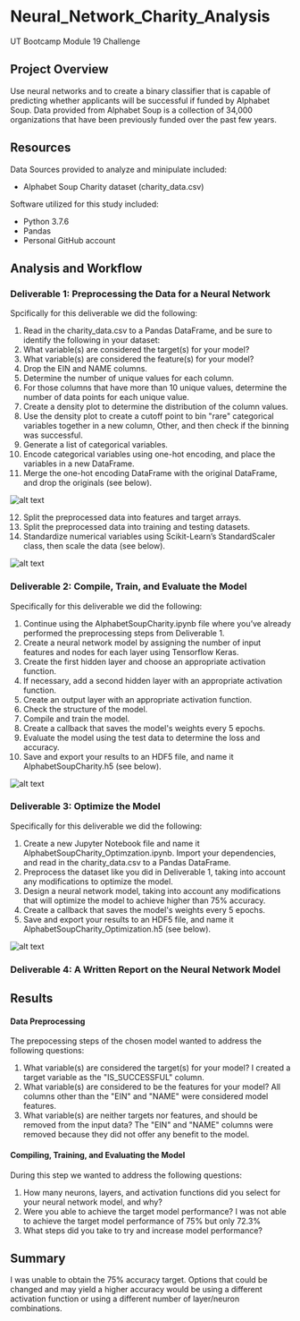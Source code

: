 # Neural_Network_Charity_Analysis

UT Bootcamp Module 19 Challenge

## Project Overview
Use neural networks and to create a binary classifier that is capable of predicting whether applicants will be successful if funded by Alphabet Soup. Data provided from Alphabet Soup is a collection of 34,000 organizations that have been previously funded over the past few years.

## Resources
Data Sources provided to analyze and minipulate included:
- Alphabet Soup Charity dataset (charity_data.csv)

Software utilized for this study included:
- Python 3.7.6
- Pandas
- Personal GitHub account

## Analysis and Workflow

### Deliverable 1: Preprocessing the Data for a Neural Network
Spcifically for this deliverable we did the following:

1. Read in the charity_data.csv to a Pandas DataFrame, and be sure to identify the following in your dataset:
2. What variable(s) are considered the target(s) for your model?
3. What variable(s) are considered the feature(s) for your model?
4. Drop the EIN and NAME columns.
5. Determine the number of unique values for each column.
6. For those columns that have more than 10 unique values, determine the number of data points for each unique value.
7. Create a density plot to determine the distribution of the column values.
8. Use the density plot to create a cutoff point to bin "rare" categorical variables together in a new column, Other, and then check if the binning was successful.
9. Generate a list of categorical variables.
10. Encode categorical variables using one-hot encoding, and place the variables in a new DataFrame.
11. Merge the one-hot encoding DataFrame with the original DataFrame, and drop the originals (see below).

![alt text](https://github.com/austin020269/Neural_Network_Charity_Analysis/blob/main/Deli1_1.PNG)

12. Split the preprocessed data into features and target arrays.
13. Split the preprocessed data into training and testing datasets.
14. Standardize numerical variables using Scikit-Learn’s StandardScaler class, then scale the data (see below).

![alt text](https://github.com/austin020269/Neural_Network_Charity_Analysis/blob/main/Deli1_2.PNG)

### Deliverable 2: Compile, Train, and Evaluate the Model
Specifically for this deliverable we did the following:

1. Continue using the AlphabetSoupCharity.ipynb file where you’ve already performed the preprocessing steps from Deliverable 1.
2. Create a neural network model by assigning the number of input features and nodes for each layer using Tensorflow Keras.
3. Create the first hidden layer and choose an appropriate activation function.
4. If necessary, add a second hidden layer with an appropriate activation function.
5. Create an output layer with an appropriate activation function.
6. Check the structure of the model.
7. Compile and train the model.
8. Create a callback that saves the model's weights every 5 epochs.
9. Evaluate the model using the test data to determine the loss and accuracy.
9. Save and export your results to an HDF5 file, and name it AlphabetSoupCharity.h5 (see below). 

![alt text](https://github.com/austin020269/Neural_Network_Charity_Analysis/blob/main/Deli2_1.PNG)

### Deliverable 3: Optimize the Model
Specifically for this deliverable we did the following:

1. Create a new Jupyter Notebook file and name it AlphabetSoupCharity_Optimzation.ipynb. Import your dependencies, and read in the charity_data.csv to a Pandas DataFrame. 
2. Preprocess the dataset like you did in Deliverable 1, taking into account any modifications to optimize the model. 
3. Design a neural network model, taking into account any modifications that will optimize the model to achieve higher than 75% accuracy. 
4. Create a callback that saves the model's weights every 5 epochs. 
5. Save and export your results to an HDF5 file, and name it AlphabetSoupCharity_Optimization.h5 (see below).

![alt text](https://github.com/austin020269/Neural_Network_Charity_Analysis/blob/main/Deli3_1.PNG)

### Deliverable 4: A Written Report on the Neural Network Model
## Results 

#### Data Preprocessing
The prepocessing steps of the chosen model wanted to address the following questions:
1. What variable(s) are considered the target(s) for your model?  I created a target variable as the "IS_SUCCESSFUL" column.
2. What variable(s) are considered to be the features for your model?  All columns other than the "EIN" and "NAME" were considered model features.
3. What variable(s) are neither targets nor features, and should be removed from the input data?  The "EIN" and "NAME" columns were removed because they did not offer any benefit to the model.

#### Compiling, Training, and Evaluating the Model
During this step we wanted to address the following questions:
1. How many neurons, layers, and activation functions did you select for your neural network model, and why?
2. Were you able to achieve the target model performance?  I was not able to achieve the target model performance of 75% but only 72.3%
3. What steps did you take to try and increase model performance?

## Summary
I was unable to obtain the 75% accuracy target.  Options that could be changed and may yield a higher accuracy would be using a different activation function or using a different number of layer/neuron combinations.
